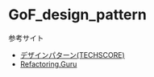 # GoF_design_pattern

参考サイト
- [デザインパターン(TECHSCORE)](https://www.techscore.com/tech/DesignPattern/foundation/foundation1)
- [Refactoring.Guru](https://refactoring.guru/ja/design-patterns)
